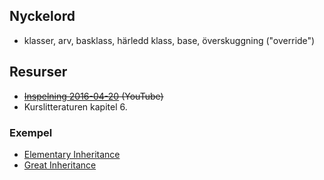 ## Nyckelord

- klasser, arv, basklass, härledd klass, base, överskuggning ("override")

## Resurser

- ~~[Inspelning 2016-04-20](https://www.youtube.com/watch?v=tnR3PGonEQA&index=6&list=PLWl8eY9vSb6hc_gOuKh4_HuPHlvY4-93r) (YouTube)~~
- Kurslitteraturen kapitel 6.

### Exempel

- [Elementary Inheritance](https://github.com/1dv024/example-elementary-inheritance)
- [Great Inheritance](https://github.com/1dv024/example-great-inheritance)